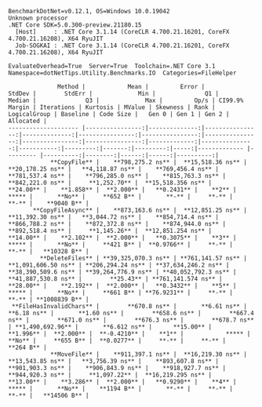 
    BenchmarkDotNet=v0.12.1, OS=Windows 10.0.19042
    Unknown processor
    .NET Core SDK=5.0.300-preview.21180.15
      [Host]     : .NET Core 3.1.14 (CoreCLR 4.700.21.16201, CoreFX 4.700.21.16208), X64 RyuJIT
      Job-SOGKAI : .NET Core 3.1.14 (CoreCLR 4.700.21.16201, CoreFX 4.700.21.16208), X64 RyuJIT

    EvaluateOverhead=True  Server=True  Toolchain=.NET Core 3.1  
    Namespace=dotNetTips.Utility.Benchmarks.IO  Categories=FileHelper  

                  Method |            Mean |         Error |          StdDev |        StdErr |             Min |              Q1 |          Median |              Q3 |             Max |         Op/s | CI99.9% Margin | Iterations | Kurtosis | MValue | Skewness | Rank | LogicalGroup | Baseline | Code Size |   Gen 0 | Gen 1 | Gen 2 | Allocated |
    -------------------- |----------------:|--------------:|----------------:|--------------:|----------------:|----------------:|----------------:|----------------:|----------------:|-------------:|---------------:|-----------:|---------:|-------:|---------:|-----:|------------- |--------- |----------:|--------:|------:|------:|----------:|
                **CopyFile** |    **798,275.2 ns** |  **15,518.36 ns** |    **20,178.25 ns** |   **4,118.87 ns** |    **769,456.4 ns** |    **781,537.4 ns** |    **796,285.0 ns** |    **815,763.3 ns** |    **842,221.0 ns** |     **1,252.70** |  **15,518.356 ns** |      **24.00** |    **1.858** |  **2.000** |   **0.2431** |    **2** |            ***** |       **No** |     **652 B** |       **-** |     **-** |     **-** |    **9040 B** |
           **CopyFileAsync** |    **873,163.6 ns** |  **12,851.25 ns** |    **11,392.30 ns** |   **3,044.72 ns** |    **854,714.4 ns** |    **866,788.2 ns** |    **872,372.8 ns** |    **874,944.0 ns** |    **892,518.4 ns** |     **1,145.26** |  **12,851.254 ns** |      **14.00** |    **2.102** |  **2.000** |   **0.3075** |    **3** |            ***** |       **No** |     **421 B** |  **0.9766** |     **-** |     **-** |   **10328 B** |
             **DeleteFiles** | **39,325,070.3 ns** | **761,141.57 ns** | **1,091,606.50 ns** | **206,294.24 ns** | **37,634,246.2 ns** | **38,390,509.6 ns** | **39,264,776.9 ns** | **40,052,792.3 ns** | **41,887,530.8 ns** |        **25.43** | **761,141.574 ns** |      **28.00** |    **2.192** |  **2.000** |   **0.3432** |    **5** |            ***** |       **No** |     **661 B** | **76.9231** |     **-** |     **-** | **1008839 B** |
     **FileHasInvalidChars** |        **670.8 ns** |       **6.61 ns** |         **6.18 ns** |       **1.60 ns** |        **658.6 ns** |        **667.4 ns** |        **671.0 ns** |        **676.3 ns** |        **678.7 ns** | **1,490,692.96** |       **6.612 ns** |      **15.00** |    **1.996** |  **2.000** |  **-0.4210** |    **1** |            ***** |       **No** |     **655 B** |  **0.0277** |     **-** |     **-** |     **264 B** |
                **MoveFile** |    **911,397.1 ns** |  **16,219.30 ns** |    **13,543.85 ns** |   **3,756.39 ns** |    **893,607.8 ns** |    **901,903.3 ns** |    **906,843.9 ns** |    **918,927.7 ns** |    **944,920.3 ns** |     **1,097.22** |  **16,219.295 ns** |      **13.00** |    **3.286** |  **2.000** |   **0.9290** |    **4** |            ***** |       **No** |    **1194 B** |       **-** |     **-** |     **-** |   **14506 B** |
